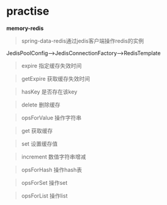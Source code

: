 # practise
**memory-redis**
> spring-data-redis通过jedis客户端操作redis的实例

JedisPoolConfig-->JedisConnectionFactory-->RedisTemplate

> expire
指定缓存失效时间

> getExpire
获取缓存失效时间

> hasKey
是否存在该key

> delete
删除缓存

> opsForValue
操作字符串

>get
获取缓存

>set
设置缓存值

>increment
数值字符串增减

>opsForHash
操作hash表

>opsForSet
操作set

>opsForList
操作list
